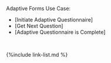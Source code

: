 Adaptive Forms Use Case:

  - [Initiate Adaptive Questionnaire]
  - [Get Next Question]
  - [Adaptive Questionnaire is Complete]

<br />

{%include link-list.md %}

